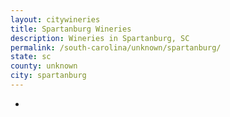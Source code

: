 ```yaml
---
layout: citywineries
title: Spartanburg Wineries
description: Wineries in Spartanburg, SC
permalink: /south-carolina/unknown/spartanburg/
state: sc
county: unknown
city: spartanburg
---
```

-
